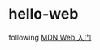 # hello-web

following [MDN Web 入门](https://developer.mozilla.org/zh-CN/docs/Learn/Getting_started_with_the_web)